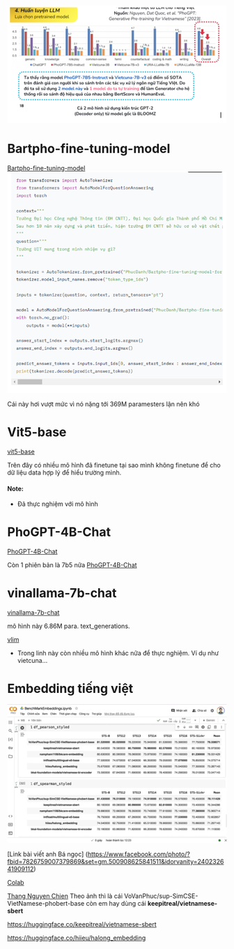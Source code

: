 
![](../../assets/images/Performace_Models.png)
# Bartpho-fine-tuning-model
[Bartpho-fine-tuning-model](https://huggingface.co/PhucDanh/Bartpho-fine-tuning-model-for-question-answering)
![](../../assets/images/bartpho.png)

Cái này hơi vượt mức vì nó nặng tới 369M paramesters lận nên khó

# Vit5-base
[vit5-base](https://huggingface.co/VietAI/vit5-base)

Trên đây có nhiều mô hình đã finetune tại sao mình không finetune để cho dữ liệu data hợp lý để hiểu trường mình. 
#### Note:
- Đã thực nghiệm với mô hình 

# PhoGPT-4B-Chat
[PhoGPT-4B-Chat](https://huggingface.co/vinai/PhoGPT-4B-Chat)

Còn 1 phiên bản là 7b5 nữa 
[PhoGPT-4B-Chat](https://huggingface.co/vinai/PhoGPT-7B5)


# vinallama-7b-chat
[vinallama-7b-chat](https://huggingface.co/vilm/vinallama-7b-chat)

mô hình này 6.86M para.  text_generations. 

[vlim](https://huggingface.co/vilm)
- Trong linh này còn nhiều mô hình khác nữa để thực nghiệm. Ví dụ như vietcuna...


# Embedding tiếng việt

![](../../assets/images/Pasted%20image%2020241120163647.png)

[Link bài viết anh Bá ngọc] (https://www.facebook.com/photo/?fbid=7826759007379869&set=gm.500908625841511&idorvanity=240232641909112)

[Colab](https://colab.research.google.com/drive/15MiLoNLUslKnOhE6BpluHqSaFXhksJTm?usp=sharing#scrollTo=C-xQh0ZrsIYW)


[Thang Nguyen Chien](https://www.facebook.com/thangnch?__cft__[0]=AZUAKRzdaypO8HvFHT14bh9AfIwy3kmxzhnllyFdf1eClETN46RliHaBaNuC6D0eM_tsuYNxrtwagY_JhgqNbeFvXa0axw9s-Zz5WtgLIJnzyGALrbu_k5IyVJNm1hM7JhisYvAet9Uhh_xdP8DWA0cqmJET9JbfBSM_aJeulEqAG7dahLuX2UGWC5iq_TWxhXc_xCvJBrqSrhd9D7SaBWQV&__tn__=R*F) Theo ảnh thì là cái VoVanPhuc/sup-SimCSE-VietNamese-phobert-base còn em hay dùng cái **keepitreal/vietnamese-sbert**


https://huggingface.co/keepitreal/vietnamese-sbert

https://huggingface.co/hiieu/halong_embedding